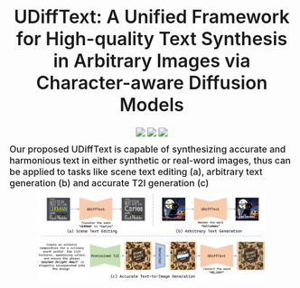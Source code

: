 <div style="text-align: center; max-width: 1200px; margin: 20px auto;">
<h1 style="font-weight: 600; font-size: 2rem;">
    UDiffText: A Unified Framework for High-quality Text Synthesis in Arbitrary Images via Character-aware Diffusion Models
</h1>   
<h3 style="font-weight: 450; font-size: 1rem; margin: 0rem"> 
    <a href='https://arxiv.org/pdf/******'><img src='https://img.shields.io/badge/Arxiv-******-DF826C'></a> 
    <a href='https://github.com/ZYM-PKU/UDiffText'><img src='https://img.shields.io/badge/Code-UDiffText-D0F288'></a> 
    <a href='https://huggingface.co/spaces/******'><img src='https://img.shields.io/badge/%F0%9F%A4%97%20Hugging%20Face-UDiffText-8ADAB2'></a> 
</h3> 
<h2 style="text-align: left; font-weight: 450; font-size: 1rem; margin-top: 0.5rem; margin-bottom: 0.5rem">
    Our proposed UDiffText is capable of synthesizing accurate and harmonious text in either synthetic or real-word images, thus can be applied to tasks like scene text editing (a), arbitrary text generation (b) and accurate T2I generation (c)
</h2>
<div align=center><img src="./demo/teaser.png" alt="UDiffText" width="80%"></div> 
</div>